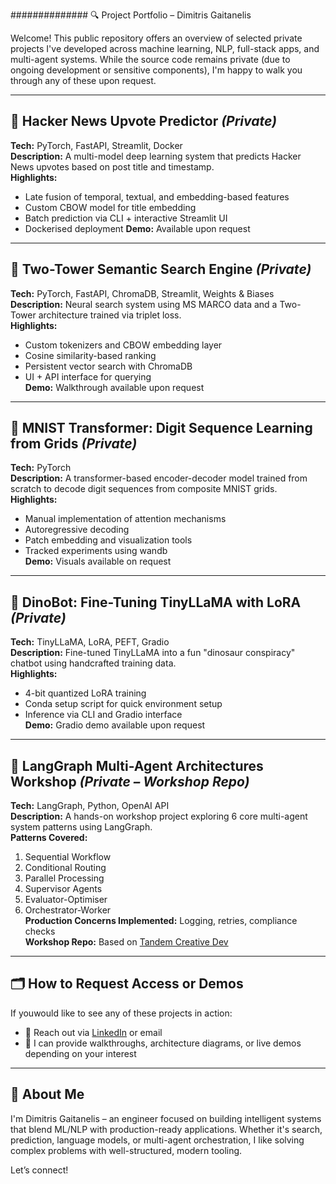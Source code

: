 ############## 🔍 Project Portfolio – Dimitris Gaitanelis

Welcome! This public repository offers an overview of selected private projects I've developed across machine learning, NLP, full-stack apps, and multi-agent systems. While the source code remains private (due to ongoing development or sensitive components), I'm happy to walk you through any of these upon request.

---

## 🧠 Hacker News Upvote Predictor *(Private)*  
**Tech:** PyTorch, FastAPI, Streamlit, Docker  
**Description:** A multi-model deep learning system that predicts Hacker News upvotes based on post title and timestamp.  
**Highlights:**
- Late fusion of temporal, textual, and embedding-based features
- Custom CBOW model for title embedding
- Batch prediction via CLI + interactive Streamlit UI
- Dockerised deployment
**Demo:** Available upon request

---

## 🔎 Two-Tower Semantic Search Engine *(Private)*  
**Tech:** PyTorch, FastAPI, ChromaDB, Streamlit, Weights & Biases  
**Description:** Neural search system using MS MARCO data and a Two-Tower architecture trained via triplet loss.  
**Highlights:**
- Custom tokenizers and CBOW embedding layer
- Cosine similarity-based ranking
- Persistent vector search with ChromaDB
- UI + API interface for querying  
**Demo:** Walkthrough available upon request

---

## 🔢 MNIST Transformer: Digit Sequence Learning from Grids *(Private)*  
**Tech:** PyTorch  
**Description:** A transformer-based encoder-decoder model trained from scratch to decode digit sequences from composite MNIST grids.  
**Highlights:**
- Manual implementation of attention mechanisms
- Autoregressive decoding
- Patch embedding and visualization tools
- Tracked experiments using wandb  
**Demo:** Visuals available on request

---

## 🦖 DinoBot: Fine-Tuning TinyLLaMA with LoRA *(Private)*  
**Tech:** TinyLLaMA, LoRA, PEFT, Gradio  
**Description:** Fine-tuned TinyLLaMA into a fun "dinosaur conspiracy" chatbot using handcrafted training data.  
**Highlights:**
- 4-bit quantized LoRA training
- Conda setup script for quick environment setup
- Inference via CLI and Gradio interface  
**Demo:** Gradio demo available upon request

---

## 🤖 LangGraph Multi-Agent Architectures Workshop *(Private – Workshop Repo)*  
**Tech:** LangGraph, Python, OpenAI API  
**Description:** A hands-on workshop project exploring 6 core multi-agent system patterns using LangGraph.  
**Patterns Covered:**
1. Sequential Workflow  
2. Conditional Routing  
3. Parallel Processing  
4. Supervisor Agents  
5. Evaluator-Optimiser  
6. Orchestrator-Worker  
**Production Concerns Implemented:** Logging, retries, compliance checks  
**Workshop Repo:** Based on [Tandem Creative Dev](https://github.com/TandemCreativeDev)

---

## 🗂️ How to Request Access or Demos
If youwould like to see any of these projects in action:
- 📩 Reach out via [LinkedIn](https://www.linkedin.com/in/dimitrisgaitanelis) or email
- 🔐 I can provide walkthroughs, architecture diagrams, or live demos depending on your interest

---

## 🙌 About Me
I'm Dimitris Gaitanelis – an engineer focused on building intelligent systems that blend ML/NLP with production-ready applications. Whether it's search, prediction, language models, or multi-agent orchestration, I like solving complex problems with well-structured, modern tooling.

Let’s connect!

